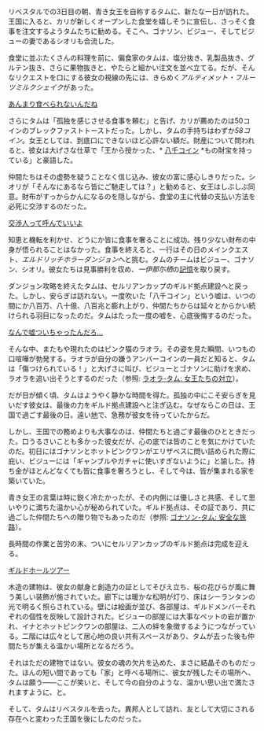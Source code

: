 <!-- title: タム・ガンドル -->
<!-- status: 生存 -->

リベスタルでの3日目の朝、青き女王を自称するタムに、新たな一日が訪れた。王国に入ると、カリが新しくオープンした食堂を嬉しそうに宣伝し、さっそく食事を注文するようタムたちに勧める。そこへ、ゴナソン、ビジュー、そしてビジューの妻であるシオリも合流した。

食堂に並ぶたくさんの料理を前に、偏食家のタムは、塩分抜き、乳製品抜き、グルテン抜き、さらに果物抜きと、やたらと細かい注文を並べ立てる。だが、そんなリクエストを口にする彼女の視線の先には、きらめく*アルティメット・フルーツミルクシェイク*があった。

[あんまり食べられないんだね](#embed:https://www.youtube.com/live/JcRcTRedS_8?feature=shared&t=857)

さらにタムは「孤独を感じさせる食事を頼む」と告げ、カリが薦めたのは50コインのブレックファストトーストだった。しかし、タムの手持ちはわずか*58コイン*。女王としては、到底口にできないほど心許ない額だ。財産について問われると、彼女は大げさな仕草で「王から授かった、* [八千コイン](https://www.youtube.com/live/JcRcTRedS_8?feature=shared&t=945) *もの財宝を持っている」と豪語した。

仲間たちはその虚勢を疑うことなく信じ込み、彼女の富に感心しきりだった。シオリが「そんなにあるなら皆にご馳走しては？」と勧めると、女王はしぶしぶ同意。財布がすっからかんになるのを隠しながら、食堂の主に代替の支払い方法を必死に交渉するのだった。

[交渉人って呼んでいいよ](#embed:https://www.youtube.com/live/JcRcTRedS_8?si=cZLEVV6TMpfpT6pL&start=1631)

知恵と機転を利かせ、どうにか皆に食事を奢ることに成功。残り少ない財布の中身が悟られることはなかった。食事を終えると、一行はその日のメインクエスト、*エルドリッチホラーダンジョン*へと挑む。タムのチームはビジュー、ゴナソン、シオリ。彼女たちは見事勝利を収め、*一伊那尓栖*の[記憶](https://www.youtube.com/live/JcRcTRedS_8?feature=shared&t=2670)を取り戻す。

ダンジョン攻略を終えたタムは、セルリアンカップのギルド拠点建設へと戻った。しかし、安らぎは訪れない。一度吹いた「八千コイン」という嘘は、いつの間にか八百万、八十億、八百兆と膨れ上がり、仲間たちからは延々とからかい続けられる羽目になったのだ。タムはたった一度の嘘を、心底後悔するのだった。

[なんで嘘ついちゃったんだろ…](#embed:https://www.youtube.com/live/JcRcTRedS_8?feature=shared&t=4242)

そんな中、またもや現れたのはピンク猫のラオラ。その姿を見た瞬間、いつもの口喧嘩が勃発する。ラオラが自分の嫌うアンバーコインの一員だと知ると、タムは「傷つけられている！」と大げさに叫び、ビジューとゴナソンに助けを求め、ラオラを追い出そうとするのだった（参照: [ラオラ-タム: 女王たちの対立](#edge:raora-kronii)）。

だが日が傾く頃、タムはようやく静かな時間を得た。孤独の中にこそ安らぎを見いだす彼女は、最後の力をギルド拠点建設へと注ぎ込む。なぜならこの日は、王国で過ごす最後の日。遠い[地](https://www.youtube.com/live/JcRcTRedS_8?feature=shared&t=12460)で、急務が彼女を待っていたからだ。

しかし、王国での務めよりも大事なのは、仲間たちと過ごす最後のひとときだった。口うるさいことも多かった彼女だが、心の底では皆のことを気にかけていたのだ。初日にはゴナソンとホットピンクワンがエリザベスに問い詰められた際に庇い、ビジューには「ギャンブルやガチャに使いすぎないように」と諭した。持ち金がほとんどなくても皆に食事を奢ろうとし、そして今は、皆が集まれる家を築いていた。

青き女王の言葉は時に鋭く冷たかったが、その内側には優しさと共感、そして思いやりに満ちた温かい心が秘められていた。ギルド拠点は、その証であり、共に過ごした仲間たちへの贈り物でもあったのだ（参照: [ゴナソン-タム: 安全な旅路](#edge:gigi-kronii)）。

長時間の作業と苦労の末、ついにセルリアンカップのギルド拠点は完成を迎える。

[ギルドホールツアー](#embed:https://www.youtube.com/live/JcRcTRedS_8?si=BpLFAukBwLvo_GEc&start=19012)

木造の建物は、彼女の献身と創造力の証としてそびえ立ち、桜の花びらが風に舞う美しい装飾が施されていた。廊下には暖かな松明が灯り、床はシーランタンの光で明るく照らされている。壁には絵画が並び、各部屋は、ギルドメンバーそれぞれの個性を反映して設計された。ビジューの部屋には大事なペットの岩が置かれ、イナとホットピンクワンの部屋は、二人の絆を象徴するようにつながっている。二階には広々として居心地の良い共有スペースがあり、タムが去った後も仲間たちが集える温かい場所となるだろう。

それはただの建物ではない。彼女の魂の欠片を込めた、まさに結晶そのものだった。ほんの短い間であっても「家」と呼べる場所に、彼女が残したその場所へ、タムは願う――ここが笑いと、そして今の自分のような、温かい思い出で満たされますように、と。

そして、タムはリベスタルを去った。異邦人として訪れ、友として大切にされる存在へと変わった王国を後にしたのだった。